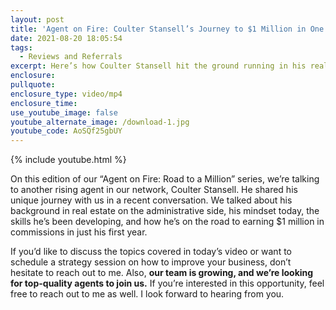 ```yaml
---
layout: post
title: 'Agent on Fire: Coulter Stansell’s Journey to $1 Million in One Year'
date: 2021-08-20 18:05:54
tags:
  - Reviews and Referrals
excerpt: Here’s how Coulter Stansell hit the ground running in his real estate career.
enclosure:
pullquote:
enclosure_type: video/mp4
enclosure_time:
use_youtube_image: false
youtube_alternate_image: /download-1.jpg
youtube_code: AoSQf25gbUY
---
```

{% include youtube.html %}

On this edition of our “Agent on Fire: Road to a Million” series, we’re talking to another rising agent in our network, Coulter Stansell. He shared his unique journey with us in a recent conversation. We talked about his background in real estate on the administrative side, his mindset today, the skills he’s been developing, and how he’s on the road to earning $1 million in commissions in just his first year.

If you’d like to discuss the topics covered in today’s video or want to schedule a strategy session on how to improve your business, don’t hesitate to reach out to me. Also,&nbsp;**our team is growing, and we’re looking for top-quality agents to join us.**&nbsp;If you’re interested in this opportunity, feel free to reach out to me as well. I look forward to hearing from you.
